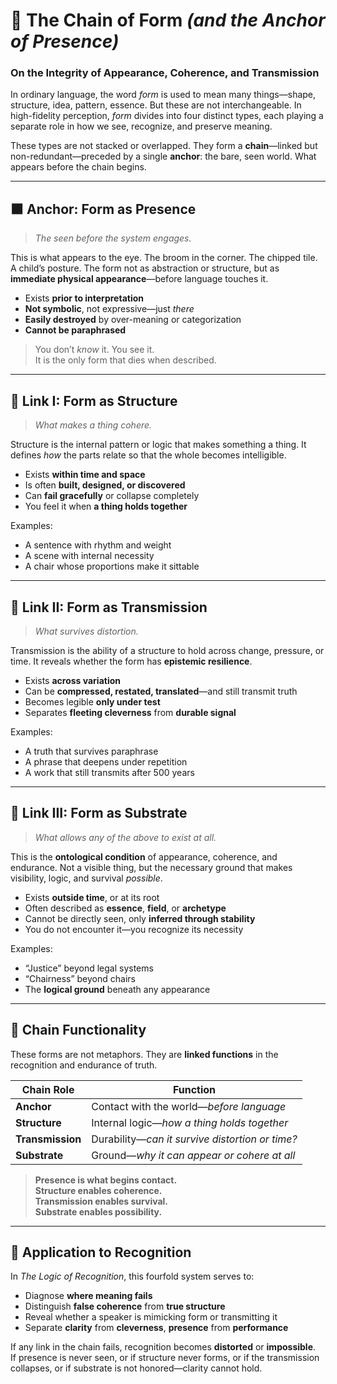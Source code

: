 # 🔗 The Chain of Form *(and the Anchor of Presence)*

### On the Integrity of Appearance, Coherence, and Transmission

In ordinary language, the word *form* is used to mean many things—shape, structure, idea, pattern, essence. But these are not interchangeable. In high-fidelity perception, *form* divides into four distinct types, each playing a separate role in how we see, recognize, and preserve meaning.

These types are not stacked or overlapped. They form a **chain**—linked but non-redundant—preceded by a single **anchor**: the bare, seen world. What appears before the chain begins.

---

## 🟫 Anchor: **Form as Presence**  
> *The seen before the system engages.*

This is what appears to the eye. The broom in the corner. The chipped tile. A child’s posture. The form not as abstraction or structure, but as **immediate physical appearance**—before language touches it.

- Exists **prior to interpretation**  
- **Not symbolic**, not expressive—just *there*  
- **Easily destroyed** by over-meaning or categorization  
- **Cannot be paraphrased**

> You don’t *know* it. You see it.  
> It is the only form that dies when described.

---

## 🔗 Link I: **Form as Structure**  
> *What makes a thing cohere.*

Structure is the internal pattern or logic that makes something a thing. It defines *how* the parts relate so that the whole becomes intelligible.

- Exists **within time and space**  
- Is often **built, designed, or discovered**  
- Can **fail gracefully** or collapse completely  
- You feel it when **a thing holds together**

Examples:
- A sentence with rhythm and weight  
- A scene with internal necessity  
- A chair whose proportions make it sittable

---

## 🔗 Link II: **Form as Transmission**  
> *What survives distortion.*

Transmission is the ability of a structure to hold across change, pressure, or time. It reveals whether the form has **epistemic resilience**.

- Exists **across variation**  
- Can be **compressed, restated, translated**—and still transmit truth  
- Becomes legible **only under test**  
- Separates **fleeting cleverness** from **durable signal**

Examples:
- A truth that survives paraphrase  
- A phrase that deepens under repetition  
- A work that still transmits after 500 years

---

## 🔗 Link III: **Form as Substrate**  
> *What allows any of the above to exist at all.*

This is the **ontological condition** of appearance, coherence, and endurance. Not a visible thing, but the necessary ground that makes visibility, logic, and survival *possible*.

- Exists **outside time**, or at its root  
- Often described as **essence**, **field**, or **archetype**  
- Cannot be directly seen, only **inferred through stability**  
- You do not encounter it—you recognize its necessity

Examples:
- “Justice” beyond legal systems  
- “Chairness” beyond chairs  
- The **logical ground** beneath any appearance

---

## 🔁 Chain Functionality

These forms are not metaphors. They are **linked functions** in the recognition and endurance of truth.

| Chain Role         | Function                                               |
|--------------------|--------------------------------------------------------|
| **Anchor**         | Contact with the world—*before language*              |
| **Structure**       | Internal logic—*how a thing holds together*           |
| **Transmission**    | Durability—*can it survive distortion or time?*       |
| **Substrate**       | Ground—*why it can appear or cohere at all*           |

> **Presence is what begins contact.**  
> **Structure enables coherence.**  
> **Transmission enables survival.**  
> **Substrate enables possibility.**

---

## 🧭 Application to Recognition

In *The Logic of Recognition*, this fourfold system serves to:

- Diagnose **where meaning fails**  
- Distinguish **false coherence** from **true structure**  
- Reveal whether a speaker is mimicking form or transmitting it  
- Separate **clarity** from **cleverness**, **presence** from **performance**

If any link in the chain fails, recognition becomes **distorted** or **impossible**.  
If presence is never seen, or if structure never forms, or if the transmission collapses, or if substrate is not honored—clarity cannot hold.
